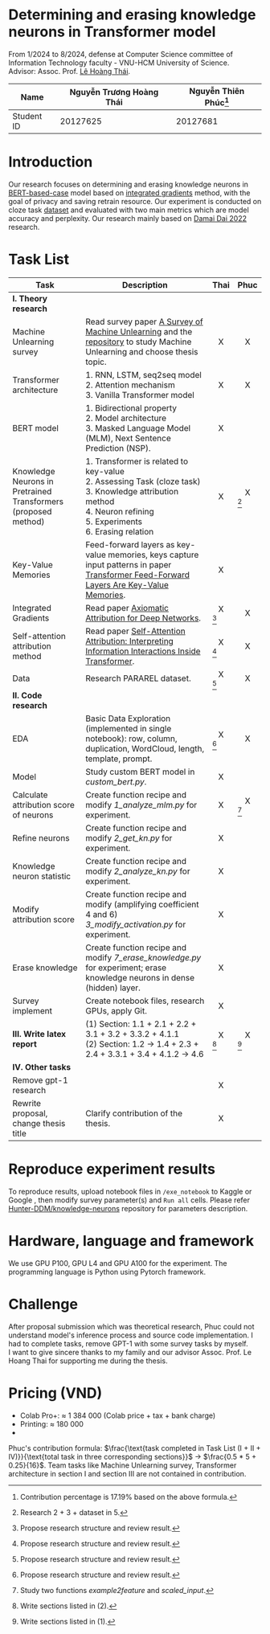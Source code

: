 # Determining and erasing knowledge neurons in Transformer model

From 1/2024 to 8/2024, defense at Computer Science committee of Information Technology faculty - VNU-HCM University of Science. \
Advisor: Assoc. Prof. [Lê Hoàng Thái](https://www.fit.hcmus.edu.vn/~lhthai/).

| Name   | Nguyễn Trương Hoàng Thái  | Nguyễn Thiên Phúc[^1]  |
|---|---|---|
| Student ID  | 20127625  | 20127681  |

# Introduction
Our research focuses on determining and erasing knowledge neurons in [BERT-based-case](https://doi.org/10.48550/arXiv.1810.04805) model based on [integrated gradients](https://proceedings.mlr.press/v70/sundararajan17a.html) method, with the goal of privacy and saving retrain resource. Our experiment is conducted on cloze task [dataset](https://github.com/Thaifitus/determining_and_erasing_kns_in_transformer_thesis/blob/main/data/PARAREL/data_all_allbags.json) and evaluated with two main metrics which are model accuracy and perplexity. Our research mainly based on [Damai Dai 2022](https://doi.org/10.18653/v1/2022.acl-long.581) research.

# Task List
| Task  | Description  | Thai  | Phuc  |
|---|---|---|---|
| **I. Theory research**  |   | |   |
| Machine Unlearning survey  | Read survey paper [A Survey of Machine Unlearning](https://doi.org/10.48550/arXiv.2209.02299) and the [repository](https://github.com/tamlhp/awesome-machine-unlearning.git) to study Machine Unlearning and choose thesis topic. | <center>X</center>  | <center>X</center>  |
| Transformer architecture   | 1. RNN, LSTM, seq2seq model <br> 2. Attention mechanism <br> 3. Vanilla Transformer model | <center>X</center>  | <center>X</center>  |
| BERT model  | 1. Bidirectional property <br> 2. Model architecture <br> 3. Masked Language Model (MLM), Next Sentence Prediction (NSP).   | <center>X</center>  |   |
| Knowledge Neurons in Pretrained Transformers (proposed method)  | 1. Transformer is related to key-value <br> 2. Assessing Task (cloze task) <br> 3. Knowledge attribution method <br> 4. Neuron refining <br> 5. Experiments <br> 6. Erasing relation | <center>X</center>  | <center>X</center>[^2]  |
| Key-Value Memories  | Feed-forward layers as key-value memories, keys capture input patterns in paper [Transformer Feed-Forward Layers Are Key-Value Memories](https://doi.org/10.48550/arXiv.2012.14913).  | <center>X</center>  |   |
| Integrated Gradients  | Read paper [Axiomatic Attribution for Deep Networks](https://proceedings.mlr.press/v70/sundararajan17a.html).  | <center>X</center>[^3]  | <center>X</center>  |
| 	Self-attention attribution method | Read paper [Self-Attention Attribution: Interpreting Information Interactions Inside Transformer](https://ojs.aaai.org/index.php/AAAI/article/view/17533).  | <center>X</center>[^3]  | <center>X</center>  |
| Data  | Research PARAREL dataset.  | <center>X</center>[^3]  | <center>X</center>   |
| **II. Code research**  |   |   |   |
| EDA  | Basic Data Exploration (implemented in single notebook): row, column, duplication, WordCloud, length, template, prompt.  | <center>X</center>[^3]  | <center>X</center>  |
| Model  | Study custom BERT model in *custom_bert.py*.  | <center>X</center>  |   |
| Calculate attribution score of neurons  | Create function recipe and modify *1_analyze_mlm.py* for experiment.  | <center>X</center>  | <center>X</center>[^4]  |
| Refine neurons  | Create function recipe and modify *2_get_kn.py* for experiment.  | <center>X</center>  |   |
| Knowledge neuron statistic  | Create function recipe and modify *2_analyze_kn.py* for experiment.  | <center>X</center>  |   |
| Modify attribution score  | Create function recipe and modify (amplifying coefficient 4 and 6) *3_modify_activation.py* for experiment.  | <center>X</center>  |   |
| Erase knowledge  | Create function recipe and modify *7_erase_knowledge.py* for experiment; erase knowledge neurons in dense (hidden) layer.  | <center>X</center>  |   |
| Survey implement  | Create notebook files, research GPUs, apply Git.   | <center>X</center>  |   |
| **III. Write latex report**  | (1) Section: 1.1 + 2.1 + 2.2 + 3.1 + 3.2 + 3.3.2 + 4.1.1 <br> (2) Section: 1.2 &rarr; 1.4 + 2.3 + 2.4 + 3.3.1 + 3.4 + 4.1.2 &rarr; 4.6  | <center>X</center>[^5]  | <center>X</center>[^6]  |
| **IV. Other tasks**  |   |   |   |
| Remove gpt-1 research  |   | <center>X</center>  |   |
| Rewrite proposal, change thesis title  | Clarify contribution of the thesis.  | <center>X</center>  |   |

# Reproduce experiment results
To reproduce results, upload notebook files in `/exe_notebook` to Kaggle or Google , then modify survey parameter(s) and `Run all` cells. Please refer [Hunter-DDM/knowledge-neurons](https://github.com/Hunter-DDM/knowledge-neurons/blob/main/README.md) repository for parameters description.

# Hardware, language and framework
We use GPU P100, GPU L4 and GPU A100 for the experiment. The programming language is Python using Pytorch framework.

# Challenge
After proposal submission which was theoretical research, Phuc could not understand model's inference process and source code implementation. I had to complete tasks, remove GPT-1 with some survey tasks by myself. \
I want to give sincere thanks to my family and our advisor Assoc. Prof. Le Hoang Thai for supporting me during the thesis.

# Pricing (VND)
* Colab Pro+: $\approx$ 1 384 000 (Colab price + tax + bank charge)
* Printing: $\approx$ 180 000
* 

Phuc's contribution formula: $`\frac{\text{task completed in Task List (I + II + IV)}}{\text{total task in three corresponding sections}}`$ &rarr; $`\frac{0.5 * 5 + 0.25}{16}`$. Team tasks like Machine Unlearning survey, Transformer architecture in section I and section III are not contained in contribution.
[^1]: Contribution percentage is 17.19% based on the above formula.
[^2]: Research 2 + 3 + dataset in 5.
[^3]: Propose research structure and review result.
[^4]: Study two functions *example2feature* and *scaled_input*.
[^5]: Write sections listed in (2).
[^6]: Write sections listed in (1).

